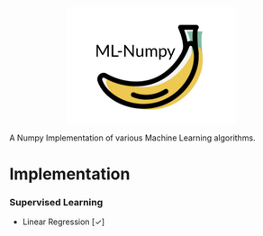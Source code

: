 <img src="./img/logo.png" hspace="20%" width="60%">

A Numpy Implementation of various Machine Learning algorithms.

# Implementation

### Supervised Learning

- Linear Regression [&check;]

